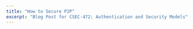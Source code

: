 ```yaml
---
title: "How to Secure P2P"
excerpt: "Blog Post for CSEC-472: Authentication and Security Models"
---
```

